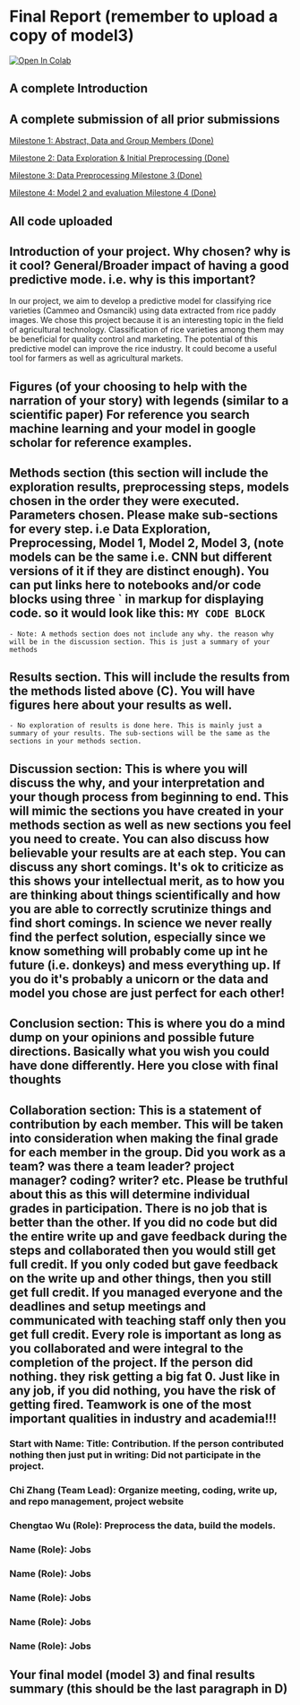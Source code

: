 # Final Report (remember to upload a copy of model3)

<a target="_blank" href="https://colab.research.google.com/drive/1OD1qrBjE4OYI9Ho7hAMK1EPTR6X4C9xb#scrollTo=WPVICMsurQnU">
  <img src="https://colab.research.google.com/assets/colab-badge.svg" alt="Open In Colab"/>
</a>

## A complete Introduction


## A complete submission of all prior submissions
[Milestone 1: Abstract, Data and Group Members (Done)](<../Milestone 1>)

[Milestone 2: Data Exploration & Initial Preprocessing (Done)](<../Milestone 2>)

[Milestone 3: Data Preprocessing Milestone 3 (Done)](<../Milestone 3>)

[Milestone 4: Model 2 and evaluation Milestone 4 (Done)](<../Milestone 4>)

## All code uploaded

## Introduction of your project. Why chosen? why is it cool? General/Broader impact of having a good predictive mode. i.e. why is this important?
In our project, we aim to develop a predictive model for classifying rice varieties (Cammeo and Osmancik) using data extracted from rice paddy images. We chose this project because it is an interesting topic in the field of agricultural technology. Classification of rice varieties among them may be beneficial for quality control and marketing. The potential of this predictive model can improve the rice industry. It could become a useful tool for farmers as well as agricultural markets.

## Figures (of your choosing to help with the narration of your story) with legends (similar to a scientific paper) For reference you search machine learning and your model in google scholar for reference examples.

## Methods section (this section will include the exploration results, preprocessing steps, models chosen in the order they were executed. Parameters chosen. Please make sub-sections for every step. i.e Data Exploration, Preprocessing, Model 1, Model 2, Model 3, (note models can be the same i.e. CNN but different versions of it if they are distinct enough). You can put links here to notebooks and/or code blocks using three ` in markup for displaying code. so it would look like this: ``` MY CODE BLOCK ```
    - Note: A methods section does not include any why. the reason why will be in the discussion section. This is just a summary of your methods

## Results section. This will include the results from the methods listed above (C). You will have figures here about your results as well.
    - No exploration of results is done here. This is mainly just a summary of your results. The sub-sections will be the same as the sections in your methods section.

## Discussion section: This is where you will discuss the why, and your interpretation and your though process from beginning to end. This will mimic the sections you have created in your methods section as well as new sections you feel you need to create. You can also discuss how believable your results are at each step. You can discuss any short comings. It's ok to criticize as this shows your intellectual merit, as to how you are thinking about things scientifically and how you are able to correctly scrutinize things and find short comings. In science we never really find the perfect solution, especially since we know something will probably come up int he future (i.e. donkeys) and mess everything up. If you do it's probably a unicorn or the data and model you chose are just perfect for each other!

## Conclusion section: This is where you do a mind dump on your opinions and possible future directions. Basically what you wish you could have done differently. Here you close with final thoughts

## Collaboration section: This is a statement of contribution by each member. This will be taken into consideration when making the final grade for each member in the group. Did you work as a team? was there a team leader? project manager? coding? writer? etc. Please be truthful about this as this will determine individual grades in participation. There is no job that is better than the other. If you did no code but did the entire write up and gave feedback during the steps and collaborated then you would still get full credit. If you only coded but gave feedback on the write up and other things, then you still get full credit. If you managed everyone and the deadlines and setup meetings and communicated with teaching staff only then you get full credit. Every role is important as long as you collaborated and were integral to the completion of the project. If the person did nothing. they risk getting a big fat 0. Just like in any job, if you did nothing, you have the risk of getting fired. Teamwork is one of the most important qualities in industry and academia!!!
### Start with Name: Title: Contribution. If the person contributed nothing then just put in writing: Did not participate in the project.

### Chi Zhang (Team Lead): Organize meeting, coding, write up, and repo management, project website
### Chengtao Wu (Role): Preprocess the data, build the models. 
### Name (Role): Jobs
### Name (Role): Jobs
### Name (Role): Jobs
### Name (Role): Jobs
### Name (Role): Jobs



## Your final model (model 3) and final results summary (this should be the last paragraph in D)


